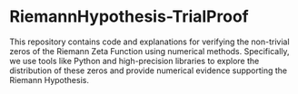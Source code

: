 # RiemannHypothesis-TrialProof
This repository contains code and explanations for verifying the non-trivial zeros of the Riemann Zeta Function using numerical methods. Specifically, we use tools like Python and high-precision libraries to explore the distribution of these zeros and provide numerical evidence supporting the Riemann Hypothesis.

